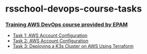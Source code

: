 # rsschool-devops-course-tasks

### [Training AWS DevOps course provided by EPAM](https://github.com/rolling-scopes-school/tasks/tree/master/devops/modules)

- [Task 1: AWS Account Configuration](./terraform/README_task_1.md)
- [Task 2: AWS Account Configuration](./terraform/README_task_2.md)
- [Task 3: Deploying a K3s Cluster on AWS Using Terraform](./terraform/README_task_3.md)
  
